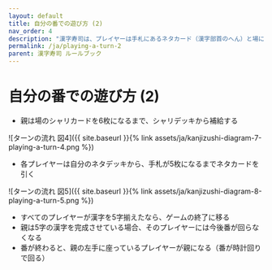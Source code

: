 ```yaml
---
layout: default
title: 自分の番での遊び方 (2)
nav_order: 4
description: "漢字寿司は、プレイヤーは手札にあるネタカード（漢字部首のへん）と場にあるシャリカード（漢字部首のつくり）を組み合わせて漢字を完成させていくゲームです。"
permalink: /ja/playing-a-turn-2
parent: 漢字寿司 ルールブック
---
```


# 自分の番での遊び方 (2)

- 親は場のシャリカードを6枚になるまで、シャリデッキから補給する

![ターンの流れ 図4]({{ site.baseurl }}{% link assets/ja/kanjizushi-diagram-7-playing-a-turn-4.png %})

- 各プレイヤーは自分のネタデッキから、手札が5枚になるまでネタカードを引く

![ターンの流れ 図5]({{ site.baseurl }}{% link assets/ja/kanjizushi-diagram-8-playing-a-turn-5.png %})

- すべてのプレイヤーが漢字を5字揃えたなら、ゲームの終了に移る
- 親は5字の漢字を完成させている場合、そのプレイヤーには今後番が回らなくなる
- 番が終わると、親の左手に座っているプレイヤーが親になる（番が時計回りで回る）
